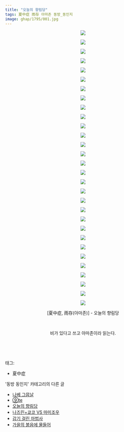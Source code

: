 ```yaml
---
title: "오늘의 향림당"
tags: 夏中症 雨存 아마존 동방_동인지
image: ghap/1795/001.jpg
---
```

<div class="article">
<p style="text-align: center; clear: none; float: none;"><img src="{{ site.nasurl }}/ghap/1795/001.jpg"/></p>
<p style="text-align: center; clear: none; float: none;"><img src="{{ site.nasurl }}/ghap/1795/002.jpg"/></p>
<p style="text-align: center; clear: none; float: none;"><img src="{{ site.nasurl }}/ghap/1795/003.jpg"/></p>
<p style="text-align: center; clear: none; float: none;"><img src="{{ site.nasurl }}/ghap/1795/004.jpg"/></p>
<p style="text-align: center; clear: none; float: none;"><img src="{{ site.nasurl }}/ghap/1795/005.jpg"/></p>
<p style="text-align: center; clear: none; float: none;"><img src="{{ site.nasurl }}/ghap/1795/006.jpg"/></p>
<p style="text-align: center; clear: none; float: none;"><img src="{{ site.nasurl }}/ghap/1795/007.jpg"/></p>
<p style="text-align: center; clear: none; float: none;"><img src="{{ site.nasurl }}/ghap/1795/008.jpg"/></p>
<p style="text-align: center; clear: none; float: none;"><img src="{{ site.nasurl }}/ghap/1795/009.jpg"/></p>
<p style="text-align: center; clear: none; float: none;"><img src="{{ site.nasurl }}/ghap/1795/010.jpg"/></p>
<p style="text-align: center; clear: none; float: none;"><img src="{{ site.nasurl }}/ghap/1795/011.jpg"/></p>
<p style="text-align: center; clear: none; float: none;"><img src="{{ site.nasurl }}/ghap/1795/012.jpg"/></p>
<p style="text-align: center; clear: none; float: none;"><img src="{{ site.nasurl }}/ghap/1795/013.jpg"/></p>
<p style="text-align: center; clear: none; float: none;"><img src="{{ site.nasurl }}/ghap/1795/014.jpg"/></p>
<p style="text-align: center; clear: none; float: none;"><img src="{{ site.nasurl }}/ghap/1795/015.jpg"/></p>
<p style="text-align: center; clear: none; float: none;"><img src="{{ site.nasurl }}/ghap/1795/016.jpg"/></p>
<p style="text-align: center; clear: none; float: none;"><img src="{{ site.nasurl }}/ghap/1795/017.jpg"/></p>
<p style="text-align: center; clear: none; float: none;"><img src="{{ site.nasurl }}/ghap/1795/018.jpg"/></p>
<p style="text-align: center; clear: none; float: none;"><img src="{{ site.nasurl }}/ghap/1795/019.jpg"/></p>
<p style="text-align: center; clear: none; float: none;"><img src="{{ site.nasurl }}/ghap/1795/020.jpg"/></p>
<p style="text-align: center; clear: none; float: none;"><img src="{{ site.nasurl }}/ghap/1795/021.jpg"/></p>
<p style="text-align: center; clear: none; float: none;"><img src="{{ site.nasurl }}/ghap/1795/022.jpg"/></p>
<p style="text-align: center; clear: none; float: none;"><img src="{{ site.nasurl }}/ghap/1795/023.jpg"/></p>
<p style="text-align: center; clear: none; float: none;"><img src="{{ site.nasurl }}/ghap/1795/024.jpg"/></p>
<p style="text-align: center; clear: none; float: none;"><img src="{{ site.nasurl }}/ghap/1795/025.jpg"/></p>
<p style="text-align: center; clear: none; float: none;"><img src="{{ site.nasurl }}/ghap/1795/026.jpg"/></p>
<p style="text-align: center; clear: none; float: none;"><img src="{{ site.nasurl }}/ghap/1795/027.jpg"/></p>
<p style="text-align: center; clear: none; float: none;"><img src="{{ site.nasurl }}/ghap/1795/028.jpg"/></p>
<p style="text-align: center; clear: none; float: none;"><img src="{{ site.nasurl }}/ghap/1795/029.jpg"/></p>
<p style="text-align: center; clear: none; float: none;"><img src="{{ site.nasurl }}/ghap/1795/030.jpg"/></p>
<p style="text-align: center; clear: none; float: none;">[夏中症, 雨存(아마존)] - 오늘의 향림당</p>
<p style="text-align: center; clear: none; float: none;"><br/></p>
<p style="text-align: center; clear: none; float: none;">비가 있다고 쓰고 아마존이라 읽는다.</p>
<p style="text-align: center; clear: none; float: none;"><br/></p>
<p><br/></p>
</div><div class="tagTrail">
<p>태그: </p>
<ul>
<li>夏中症</li>
</ul>
</div><div class="another">
<p>'동방 동인지' 카테고리의 다른 글</p>
<ul>
<li><a href="/2016-08-23-ghap_1798">나베 그믐날</a></li>
<li><a href="/2016-08-23-ghap_1796">⑨te</a></li>
<li><a href="/2016-08-23-ghap_1795">오늘의 향림당</a></li>
<li><a href="/2016-08-23-ghap_1793">나즈린+쿄코 VS 마미조우</a></li>
<li><a href="/2016-08-23-ghap_1791">감기 걸린 마법사</a></li>
<li><a href="/2016-08-23-ghap_1790">가을의 붉음에 물들어</a></li>
</ul>
</div><div class="cb_module cb_fluid">
<div class="cb_wrt cb_profile">
</div><!-- commentList close -->
</div>
<br/>
<p id="refer"></p>
<br/>
